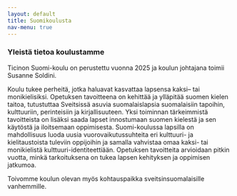```yaml
---
layout: default
title: Suomikoulusta
nav-menu: true
---
```


### Yleistä tietoa koulustamme

Ticinon Suomi-koulu on perustettu vuonna 2025 ja koulun johtajana toimii
Susanne Soldini.

Koulu tukee perheitä, jotka haluavat kasvattaa lapsensa kaksi– tai
monikielisiksi. Opetuksen tavoitteena on kehittää ja ylläpitää suomen
kielen taitoa, tutustuttaa Sveitsissä asuvia suomalaislapsia
suomalaisiin tapoihin, kulttuuriin, perinteisiin ja kirjallisuuteen.
Yksi toiminnan tärkeimmistä tavoitteista on lisäksi saada lapset
innostumaan suomen kielestä ja sen käytöstä ja iloitsemaan oppimisesta.
Suomi-koulussa lapsilla on mahdollisuus luoda uusia
vuorovaikutussuhteita eri kulttuuri- ja kielitaustoista tuleviin
oppijoihin ja samalla vahvistaa omaa kaksi- tai monikielistä
kulttuuri-identiteettiään. Opetuksen tavoitteita arvioidaan pitkin
vuotta, minkä tarkoituksena on tukea lapsen kehityksen ja oppimisen
jatkumoa.

Toivomme koulun olevan myös kohtauspaikka sveitsinsuomalaisille
vanhemmille.
